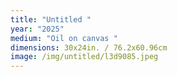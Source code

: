 ```yaml
---
title: "Untitled "
year: "2025"
medium: "Oil on canvas "
dimensions: 30x24in. / 76.2x60.96cm
image: /img/untitled/l3d9085.jpeg
---
```




